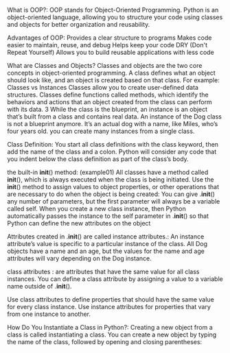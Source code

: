 What is OOP?:
     OOP stands for Object-Oriented Programming.
     Python is an object-oriented language, allowing you to structure your code using classes and objects for better organization and reusability.

Advantages of OOP:
    Provides a clear structure to programs
    Makes code easier to maintain, reuse, and debug
    Helps keep your code DRY (Don't Repeat Yourself)
    Allows you to build reusable applications with less code

What are Classes and Objects?
    Classes and objects are the two core concepts in object-oriented programming.
    A class defines what an object should look like, and an object is created based on that class. For example:  
Classes vs Instances
    Classes allow you to create user-defined data structures. Classes define functions called methods, which identify the behaviors and actions that an object created from the class can perform with its data.  3
    While the class is the blueprint, an instance is an object that’s built from a class and contains real data. An instance of the Dog class is not a blueprint anymore. It’s an actual dog with a name, like Miles, who’s four years old.
    you can create many instances from a single class.

Class Definition:
    You start all class definitions with the class keyword, then add the name of the class and a colon. Python will consider any code that you indent below the class definition as part of the class’s body.

the built-in __init__() method: (example01)
    All classes have a method called __init__(), which is always executed when the class is being initiated.
    Use the __init__() method to assign values to object properties, or other operations that are necessary to do when the object is being created:
    You can give .__init__() any number of parameters, but the first parameter will always be a variable called self. When you create a new class instance, then Python automatically passes the instance to the self parameter in .__init__() so that Python can define the new attributes on the object

Attributes created in .__init__() are called instance attributes.:
     An instance attribute’s value is specific to a particular instance of the class. All Dog objects have a name and an age, but the values for the name and age attributes will vary depending on the Dog instance.

 class attributes :
     are attributes that have the same value for all class instances. You can define a class attribute by assigning a value to a variable name outside of .__init__().

Use class attributes to define properties that should have the same value for every class instance. Use instance attributes for properties that vary from one instance to another.

How Do You Instantiate a Class in Python?:
   Creating a new object from a class is called instantiating a class. You can create a new object by typing the name of the class, followed by opening and closing parentheses:

